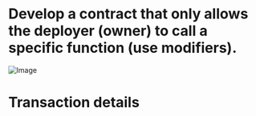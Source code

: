 # Develop a contract that only allows the deployer (owner) to call a specific function (use modifiers).
![Image](https://github.com/user-attachments/assets/bf0b883a-850e-419c-95ff-0857545aaa87)
# Transaction details 
